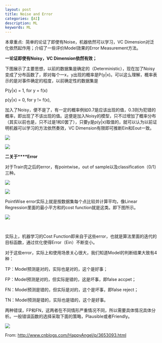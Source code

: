 ```yaml
---
layout: post
title: Noise and Error
categories: [AI]
description: ML
keywords: ML
---
```



本章重点:  简单的论证了即使有Noise，机器依然可以学习，VC Dimension对泛化依然起作用；介绍了一些评价Model效果的Error Measurement方法。

**一论证即使有Noisy，VC Dimension依然有效；**

下图展示了主要思想，以前的数据集是确定的（Deterministic），现在加了Noisy变成了分布函数了，即对每个一x，y出现的概率是P(y|x)。可以这么理解，概率表示的是对事件确定的程度，以前确定性的数据集是

P(y|x) = 1, for y = f(x)

p(y|x) = 0, for y != f(x),

加入了Noisy，便不是了，有一定的概率例如0.7是应该出现的值，0.3则为犯错的概率，即出现了不该出现的值。这便是加入Noisy的模型，只不过增加了概率分布（其实以前也是，只不过是1和0罢了），只要y是p(y|x)取值的，就可以认为以前证明机器可以学习的方法依然奏效，VC Dimension有限即可推断Ein和Eout一致。

![][1]

   [1]: https://images0.cnblogs.com/blog/115277/201404/082214313877225.png

![][2]

   [2]: https://images0.cnblogs.com/blog/115277/201404/082214332939610.png

**二关于****Error**

对于Train完之后的error，有pointwise，out of sample以及classification（0/1）三种。

![][3]

   [3]: https://images0.cnblogs.com/blog/115277/201404/082214348872623.png

![][4]

   [4]: https://images0.cnblogs.com/blog/115277/201404/082214366849806.png

PointWise error实际上就是按数据集每个点比较并计算平均，像Linear Regression里面的最小平方和的cost function就是这类。即下图所示。

![][5]

   [5]: https://images0.cnblogs.com/blog/115277/201404/082214381846549.png

  

实际上，机器学习的Cost Function即来自于这些error，也就是算法里面的迭代的目标函数，通过优化使得Error（Ein）不断变小。

对于这些error，实际上和使用场景关心很大，我们知道Model的判断结果大致有4种：

TP：Model预测是对的，实际也是对的，这个是好事；

FP：Model预测是对的，但实际是错的，这是坏事，即false accpet；

FN：Model预测是错的，但实际是对的，这个是坏事，即false reject；

TN：Model预测是错的，实际也是错的，这个是好事。

两种错误，FP和FN，这两者在不同情形严重情况不同，所以需要具体情况具体分析。一般错误函数的选择采取下面的策略，Plausible或者Friendly。

![][6]

   [6]: https://images0.cnblogs.com/blog/115277/201404/082214394346833.png

From: <http://www.cnblogs.com/HappyAngel/p/3653093.html>


